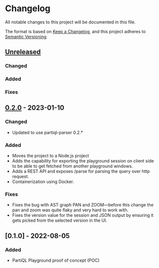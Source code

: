 # Changelog

All notable changes to this project will be documented in this file.

The format is based on [Keep a Changelog](https://keepachangelog.com/en/1.0.0/),
and this project adheres to [Semantic Versioning](https://semver.org/spec/v2.0.0.html).

## [Unreleased]
### Changed

### Added

### Fixes

## [0.2.0] - 2023-01-10
### Changed
- Updated to use partiql-parser 0.2.*

### Added
- Moves the project to a Node.js project
- Adds the capability for exporting the playground session on client side to be able to get fetched from another playground windows.
- Adds a REST API and exposes /parse for parsing the query over http request.
- Containerization using Docker.

### Fixes
- Fixes the bug with AST graph PAN and ZOOM—before this change the pan and zoom was quite flaky and very hard to work with.
- Fixes the version value for the session and JSON output by ensuring it gets picked from the selected version in the UI.

## [0.1.0] - 2022-08-05
### Added
- PartiQL Playground proof of concept (POC)

[Unreleased]: https://github.com/partiql/partiql-rust-playground/compare/v0.2.0...HEAD
[0.2.0]: https://github.com/partiql/partiql-rust-playground/releases/tag/v0.2.0

